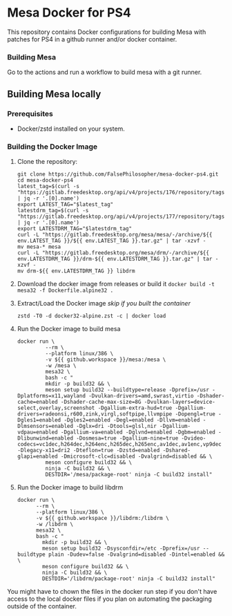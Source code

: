 # Mesa Docker for PS4

This repository contains Docker configurations for building Mesa with patches for PS4 in a github runner and/or docker container.  

### Building Mesa
Go to the actions and run a workflow to build mesa with a git runner.

## Building Mesa locally

### Prerequisites
- Docker/zstd installed on your system.

### Building the Docker Image
1. Clone the repository:
   ```
   git clone https://github.com/FalsePhilosopher/mesa-docker-ps4.git
   cd mesa-docker-ps4
   latest_tag=$(curl -s "https://gitlab.freedesktop.org/api/v4/projects/176/repository/tags" | jq -r '.[0].name')
   export LATEST_TAG="$latest_tag"
   latestdrm_tag=$(curl -s "https://gitlab.freedesktop.org/api/v4/projects/177/repository/tags" | jq -r '.[0].name')
   export LATESTDRM_TAG="$latestdrm_tag"
   curl -L "https://gitlab.freedesktop.org/mesa/mesa/-/archive/${{ env.LATEST_TAG }}/${{ env.LATEST_TAG }}.tar.gz" | tar -xzvf -
   mv mesa-* mesa
   curl -L "https://gitlab.freedesktop.org/mesa/drm/-/archive/${{ env.LATESTDRM_TAG }}/drm-${{ env.LATESTDRM_TAG }}.tar.gz" | tar -xzvf -
   mv drm-${{ env.LATESTDRM_TAG }} libdrm

   ```
2. Download the docker image from releases or build it `docker build -t mesa32 -f Dockerfile.alpine32 .`

3. Extract/Load the Docker image *skip if you built the container*
     ```
     zstd -T0 -d docker32-alpine.zst -c | docker load
     ```

4. Run the Docker image to build mesa
   ```
   docker run \
            --rm \
            --platform linux/386 \
            -v ${{ github.workspace }}/mesa:/mesa \
            -w /mesa \
            mesa32 \
            bash -c "
            mkdir -p build32 && \
            meson setup build32 --buildtype=release -Dprefix=/usr -Dplatforms=x11,wayland -Dvulkan-drivers=amd,swrast,virtio -Dshader-cache=enabled -Dshader-cache-max-size=8G -Dvulkan-layers=device-select,overlay,screenshot -Dgallium-extra-hud=true -Dgallium-drivers=radeonsi,r600,zink,virgl,softpipe,llvmpipe -Dopengl=true -Dgles1=enabled -Dgles2=enabled -Degl=enabled -Dllvm=enabled -Dlmsensors=enabled -Dglx=dri -Dtools=glsl,nir -Dgallium-vdpau=enabled -Dgallium-va=enabled -Dglvnd=enabled -Dgbm=enabled -Dlibunwind=enabled -Dosmesa=true -Dgallium-nine=true -Dvideo-codecs=vc1dec,h264dec,h264enc,h265dec,h265enc,av1dec,av1enc,vp9dec -Dlegacy-x11=dri2 -Dteflon=true -Dzstd=enabled -Dshared-glapi=enabled -Dmicrosoft-clc=disabled -Dvalgrind=disabled && \
            meson configure build32 && \
            ninja -C build32 && \
            DESTDIR='/mesa/package-root' ninja -C build32 install"
   ```
5. Run the Docker image to build libdrm
      ```
      docker run \
            --rm \
            --platform linux/386 \
            -v ${{ github.workspace }}/libdrm:/libdrm \
            -w /libdrm \
            mesa32 \
            bash -c "
              mkdir -p build32 && \
              meson setup build32 -Dsysconfdir=/etc -Dprefix=/usr --buildtype plain -Dudev=false -Dvalgrind=disabled -Dintel=enabled && \
              meson configure build32 && \
              ninja -C build32 && \
              DESTDIR='/libdrm/package-root' ninja -C build32 install"
      ```
You might have to chown the files in the docker run step if you don't have access to the local docker files if you plan on automating the packaging outside of the container.
